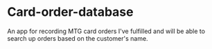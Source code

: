 # Card-order-database
An app for recording MTG card orders I've fulfilled and will be able to search up orders based on the customer's name.
